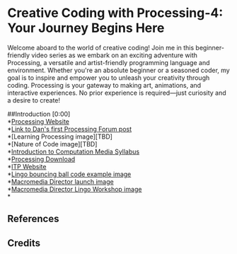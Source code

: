 # Creative Coding with Processing-4: Your Journey Begins Here
Welcome aboard to the world of creative coding! Join me in this beginner-friendly video series as we embark on an exciting adventure with Processing, a versatile and artist-friendly programming language and environment. Whether you're an absolute beginner or a seasoned coder, my goal is to inspire and empower you to unleash your creativity through coding. Processing is your gateway to making art, animations, and interactive experiences. No prior experience is required—just curiosity and a desire to create! 

##Introduction [0:00]  
*[Processing Website](https://processing.org/)  
*[Link to Dan's first Processing Forum post](https://forum.processing.org/beta/num_1113961700_30.html)   
*[Learning Processing image][TBD]  
*[Nature of Code image][TBD]  
*[Introduction to Computation Media Syllabus](https://web.archive.org/web/20120708035400/http://itp.nyu.edu/varwiki/Syllabus/ICM-Daniel-Shiffman-F11)  
*[Processing Download](https://processing.org/download)  
*[ITP Website](https://itp.nyu.edu/itp/)  
*[Lingo bouncing ball code example image](https://www.globalnerdy.com/wp-content/uploads/2020/06/Untitled-11.fw_.png)  
*[Macromedia Director launch image](https://www.macintoshrepository.org/_resize.php?w=640&h=480&bg_color=333333&imgenc=ZmlsZ2f5XMvbWcvc2l0ZXMvbWcvZmlsZXMvc2NyZWVuc2hvdHMvYWJvdXRfZGlyZWN0b3JfbXgucG5nfHd3dy5tYWNpbnRvc2hyZXBvc2l0b3J5Lm9yZy8yNjQzNC1tYWNyb21lZGlhLWRpcmVjdG9yLW14)  
*[Macromedia Director Lingo Workshop image](https://m.media-amazon.com/images/I/71YV4B05PXL._AC_UF1000,1000_QL80_.gif)  
*

## References

## Credits
